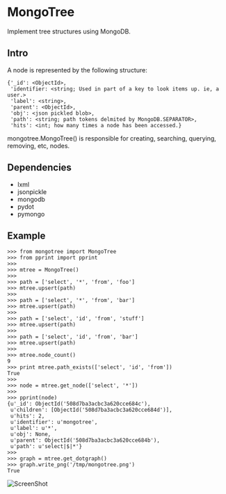 MongoTree
=========

Implement tree structures using MongoDB. 

Intro
-----

A node is represented by the following structure:

    {'_id': <ObjectId>,
     'identifier: <string; Used in part of a key to look items up. ie, a user.>
     'label': <string>,
     'parent': <ObjectId>,
     'obj': <json pickled blob>,
     'path': <string; path tokens delmited by MongoDB.SEPARATOR>,
     'hits': <int; how many times a node has been accessed.}
    
mongotree.MongoTree() is responsible for creating, searching, querying,
removing, etc, nodes.

Dependencies
------------
- lxml
- jsonpickle
- mongodb
- pydot
- pymongo

Example
-------

    >>> from mongotree import MongoTree
    >>> from pprint import pprint
    >>> 
    >>> mtree = MongoTree()
    >>> 
    >>> path = ['select', '*', 'from', 'foo']
    >>> mtree.upsert(path)
    >>> 
    >>> path = ['select', '*', 'from', 'bar']
    >>> mtree.upsert(path)
    >>> 
    >>> path = ['select', 'id', 'from', 'stuff']
    >>> mtree.upsert(path)
    >>> 
    >>> path = ['select', 'id', 'from', 'bar']
    >>> mtree.upsert(path)
    >>>
    >>> mtree.node_count()
    9
    >>> print mtree.path_exists(['select', 'id', 'from'])
    True
    >>>
    >>> node = mtree.get_node(['select', '*'])
    >>>
    >>> pprint(node)
    {u'_id': ObjectId('508d7ba3acbc3a620cce684c'),
     u'children': [ObjectId('508d7ba3acbc3a620cce684d')],
     u'hits': 2,
     u'identifier': u'mongotree',
     u'label': u'*',
     u'obj': None,
     u'parent': ObjectId('508d7ba3acbc3a620cce684b'),
     u'path': u'select|$|*'}
    >>> 
    >>> graph = mtree.get_dotgraph()
    >>> graph.write_png('/tmp/mongotree.png')
    True
    
![ScreenShot](https://raw.github.com/LyleScott/pyMongoTree/master/docs/mongotree.png)